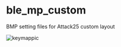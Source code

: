 # ble_mp_custom
BMP setting files for Attack25 custom layout

![keymappic](https://user-images.githubusercontent.com/59760546/74310837-6c50b480-4db1-11ea-9175-e1e761b94070.jpg)
